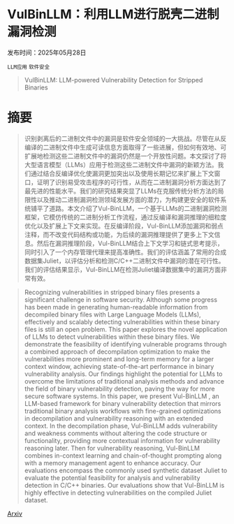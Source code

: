 # VulBinLLM：利用LLM进行脱壳二进制漏洞检测

发布时间：2025年05月28日

`LLM应用` `软件安全`

> VulBinLLM: LLM-powered Vulnerability Detection for Stripped Binaries

# 摘要

> 识别剥离后的二进制文件中的漏洞是软件安全领域的一大挑战。尽管在从反编译的二进制文件中生成可读信息方面取得了一些进展，但如何有效地、可扩展地检测这些二进制文件中的漏洞仍然是一个开放性问题。本文探讨了将大型语言模型（LLMs）应用于检测这些二进制文件中漏洞的新颖方法。我们通过结合反编译优化使漏洞更加突出以及使用长期记忆来扩展上下文窗口，证明了识别易受攻击程序的可行性，从而在二进制漏洞分析方面达到了最先进的性能水平。我们的研究结果突显了LLMs在克服传统分析方法的局限性以及推动二进制漏洞检测领域发展方面的潜力，为构建更安全的软件系统铺平了道路。本文介绍了Vul-BinLLM，一个基于LLMs的二进制漏洞检测框架，它模仿传统的二进制分析工作流程，通过反编译和漏洞推理的细粒度优化以及扩展上下文来实现。在反编译阶段，Vul-BinLLM添加漏洞和弱点注释，而不改变代码结构或功能，为后续的漏洞推理提供了更多上下文信息。然后在漏洞推理阶段，Vul-BinLLM结合上下文学习和链式思考提示，同时引入了一个内存管理代理来提高准确性。我们的评估涵盖了常用的合成数据集Juliet，以评估分析和检测C/C++二进制文件中漏洞的潜在可行性。我们的评估结果显示，Vul-BinLLM在检测Juliet编译数据集中的漏洞方面非常有效。

> Recognizing vulnerabilities in stripped binary files presents a significant challenge in software security. Although some progress has been made in generating human-readable information from decompiled binary files with Large Language Models (LLMs), effectively and scalably detecting vulnerabilities within these binary files is still an open problem. This paper explores the novel application of LLMs to detect vulnerabilities within these binary files. We demonstrate the feasibility of identifying vulnerable programs through a combined approach of decompilation optimization to make the vulnerabilities more prominent and long-term memory for a larger context window, achieving state-of-the-art performance in binary vulnerability analysis. Our findings highlight the potential for LLMs to overcome the limitations of traditional analysis methods and advance the field of binary vulnerability detection, paving the way for more secure software systems. In this paper, we present Vul-BinLLM , an LLM-based framework for binary vulnerability detection that mirrors traditional binary analysis workflows with fine-grained optimizations in decompilation and vulnerability reasoning with an extended context. In the decompilation phase, Vul-BinLLM adds vulnerability and weakness comments without altering the code structure or functionality, providing more contextual information for vulnerability reasoning later. Then for vulnerability reasoning, Vul-BinLLM combines in-context learning and chain-of-thought prompting along with a memory management agent to enhance accuracy. Our evaluations encompass the commonly used synthetic dataset Juliet to evaluate the potential feasibility for analysis and vulnerability detection in C/C++ binaries. Our evaluations show that Vul-BinLLM is highly effective in detecting vulnerabilities on the compiled Juliet dataset.

[Arxiv](https://arxiv.org/abs/2505.22010)